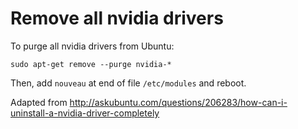 # Remove all nvidia drivers

To purge all nvidia drivers from Ubuntu:

```
sudo apt-get remove --purge nvidia-*
```

Then, add `nouveau` at end of file `/etc/modules` and reboot.


Adapted from http://askubuntu.com/questions/206283/how-can-i-uninstall-a-nvidia-driver-completely

